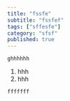 ```yaml
---
title: "fssfe"
subtitle: "fssfef"
tags: ["sffesfe"]
category: "sfsf"
published: true
---
```


`ghhhhhh`
1. hhh
2. hhh




```
fffffff
```

